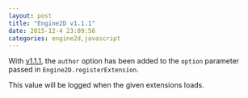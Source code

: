 ```yaml
---
layout: post
title: "Engine2D v1.1.1"
date: 2015-12-4 23:09:56
categories: engine2d,javascript
---
```


With [v1.1.1](https://github.com/jackdalton/engine2d/releases/tag/v1.1.1), the `author` option has been added to the `option` parameter passed in `Engine2D.registerExtension`.

This value will be logged when the given extensions loads.